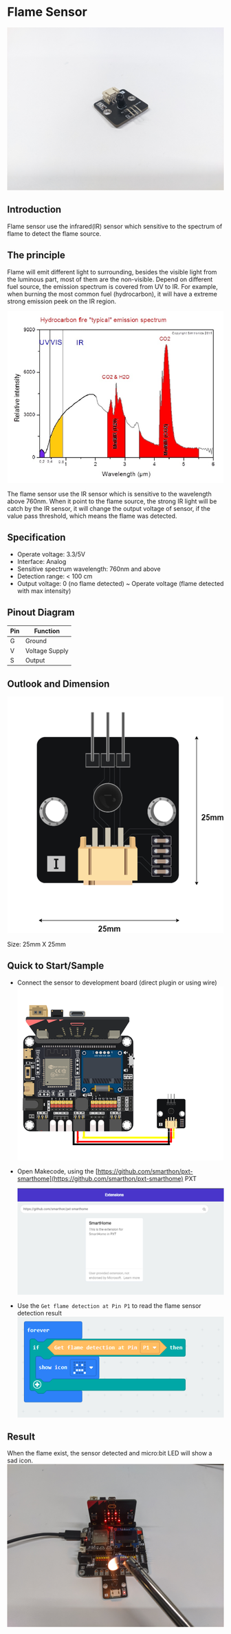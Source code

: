 # Flame Sensor

![pic_70](images/flame/flame_intro.jpg)
## Introduction
Flame sensor use the infrared(IR) sensor which sensitive to the spectrum of flame to detect the flame source.<P>


## The principle
Flame will emit different light to surrounding, besides the visible light from the luminous part, most of them are the non-visible. Depend on different fuel source, the emission spectrum is covered from UV to IR. For example, when burning the most common fuel (hydrocarbon), it will have a extreme strong emission peek on the IR region.<P>

![pic_80](images/flame/flame_spectrum.jpg)

The flame sensor use the IR sensor which is sensitive to the wavelength above 760nm. When it point to the flame source, the strong IR light will be catch by the IR sensor, it will change the output voltage of sensor, if the value pass threshold, which means the flame was detected.




## Specification
* Operate voltage: 3.3/5V
* Interface: Analog
* Sensitive spectrum wavelength: 760nm and above
* Detection range: < 100 cm
* Output voltage: 0 (no flame detected) ~ Operate voltage (flame detected with max intensity)

## Pinout Diagram

|Pin|Function|
|--|--|
|G|Ground|
|V|Voltage Supply|
|S|Output|

## Outlook and Dimension
![pic_50](images/flame/flame_dim.png)

Size: 25mm X 25mm

## Quick to Start/Sample

* Connect the sensor to development board (direct plugin or using wire)
![auto_fit](images/flame/flame_connect.png)<P>

* Open Makecode, using the [https://github.com/smarthon/pxt-smarthome](https://github.com/smarthon/pxt-smarthome) PXT <P>
![auto_fit](images/flame/flame_pxt.png)<P>

* Use the `Get flame detection at Pin P1` to read the flame sensor detection result
![auto_fit](images/flame/flame_makecode.png)

## Result
When the flame exist, the sensor detected and micro:bit LED will show a sad icon.
![auto_fit](images/flame/flame_result.jpg)





